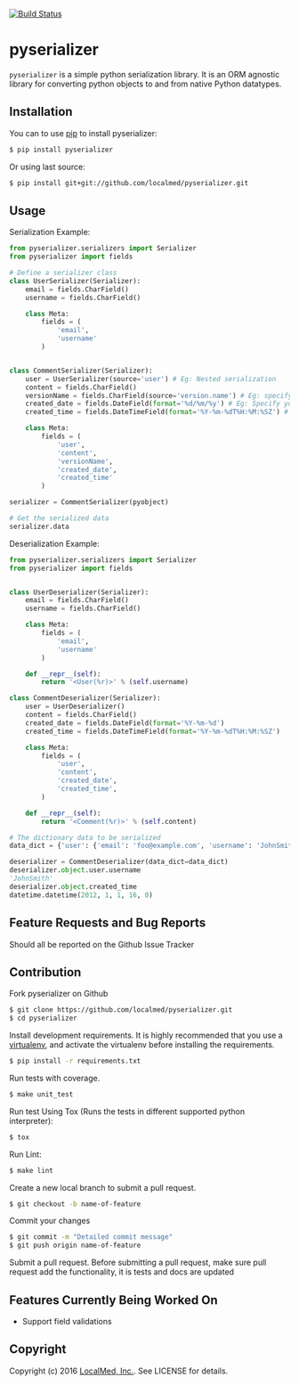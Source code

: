 [![Build Status](https://travis-ci.org/localmed/pyserializer.svg?branch=development)](https://travis-ci.org/localmed/pyserializer)

pyserializer
============

`pyserializer` is a simple python serialization library. It is an ORM agnostic library for converting python objects to and from native Python datatypes.

Installation
------------

You can to use [pip](https://pypi.python.org/pypi/pip) to install pyserializer:
``` bash
$ pip install pyserializer
```
Or using last source:
``` bash
$ pip install git+git://github.com/localmed/pyserializer.git
```

Usage
-----

Serialization Example:
``` python
from pyserializer.serializers import Serializer
from pyserializer import fields

# Define a serializer class
class UserSerializer(Serializer):
    email = fields.CharField()
    username = fields.CharField()

    class Meta:
        fields = (
            'email',
            'username'
        )


class CommentSerializer(Serializer):
    user = UserSerializer(source='user') # Eg: Nested serialization
    content = fields.CharField()
    versionName = fields.CharField(source='version.name') # Eg: specifying the source
    created_date = fields.DateField(format='%d/%m/%y') # Eg: Specify you own datetime format. Defaults to ISO_8601
    created_time = fields.DateTimeField(format='%Y-%m-%dT%H:%M:%SZ') # Eg: Specify you own datetime format. Defaults to ISO_8601

    class Meta:
        fields = (
            'user',
            'content',
            'versionName',
            'created_date',
            'created_time'
        )

serializer = CommentSerializer(pyobject)

# Get the serialized data
serializer.data
```

Deserialization Example:

``` python
from pyserializer.serializers import Serializer
from pyserializer import fields


class UserDeserializer(Serializer):
    email = fields.CharField()
    username = fields.CharField()

    class Meta:
        fields = (
            'email',
            'username'
        )

    def __repr__(self):
        return '<User(%r)>' % (self.username)

class CommentDeserializer(Serializer):
    user = UserDeserializer()
    content = fields.CharField()
    created_date = fields.DateField(format='%Y-%m-%d')
    created_time = fields.DateTimeField(format='%Y-%m-%dT%H:%M:%SZ')

    class Meta:
        fields = (
            'user',
            'content',
            'created_date',
            'created_time',
        )

    def __repr__(self):
        return '<Comment(%r)>' % (self.content)

# The dictionary data to be serialized
data_dict = {'user': {'email': 'foo@example.com', 'username': 'JohnSmith'}, 'content': 'foo bar', 'created_date': '2015-01-01', 'created_time': '2012-01-01T16:00:00Z'}

deserializer = CommentDeserializer(data_dict=data_dict)
deserializer.object.user.username
'JohnSmith'
deserializer.object.created_time
datetime.datetime(2012, 1, 1, 16, 0)
```

Feature Requests and Bug Reports
--------------------------------

Should all be reported on the Github Issue Tracker

Contribution
------------

Fork pyserializer on Github
``` bash
$ git clone https://github.com/localmed/pyserializer.git
$ cd pyserializer
```
Install development requirements. It is highly recommended that you use a [virtualenv](http://docs.python-guide.org/en/latest/dev/virtualenvs/), and activate the virtualenv before installing the requirements.
``` bash
$ pip install -r requirements.txt
```
Run tests with coverage.
``` bash
$ make unit_test
```
Run test Using Tox (Runs the tests in different supported python interpreter):
``` bash
$ tox
```

Run Lint:
``` bash
$ make lint
```

Create a new local branch to submit a pull request.
``` bash
$ git checkout -b name-of-feature
```
Commit your changes
``` bash
$ git commit -m "Detailed commit message"
$ git push origin name-of-feature
```
Submit a pull request. Before submitting a pull request, make sure pull request add the functionality, it is tests and docs are updated

Features Currently Being Worked On
----------------------------------

- Support field validations

Copyright
---------

Copyright (c) 2016 [LocalMed, Inc.](http://www.localmed.com/). See LICENSE for details.
